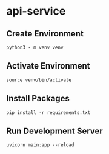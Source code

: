 # api-service

## Create Environment
``` python3 - m venv venv ```

## Activate Environment
``` source venv/bin/activate ```

## Install Packages
``` pip install -r requirements.txt ```

## Run Development Server
``` uvicorn main:app --reload ```
